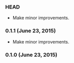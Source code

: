 ### HEAD

* Make minor improvements.

### 0.1.1 (June 23, 2015)

* Make minor improvements.

### 0.1.0 (June 23, 2015)
